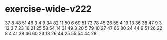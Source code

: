 # exercise-wide-v222
37
8
48
51
46
3
4
9
34
82
11
50
6
69
51
73
78
45
26
55
4
19
13
36
38
47
9
3
12
3
7
23
16
21
25
58
54
14
31
49
3
20
5
79
10
27
47
66
80
24
44
9
51
26
22
8
4
41
38
46
60
23
18
26
44
25
55
54
44
28
